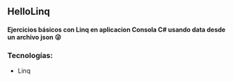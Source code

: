 ## HelloLinq

#### Ejercicios básicos con Linq en aplicacion Consola C# usando data desde un archivo json 😜

### Tecnologías:
 - Linq
